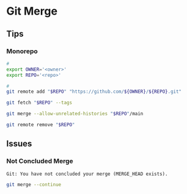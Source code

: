 # Git Merge

## Tips

### Monorepo

```sh
#
export OWNER='<owner>'
export REPO='<repo>'

#
git remote add "$REPO" "https://github.com/${OWNER}/${REPO}.git"

git fetch "$REPO" --tags

git merge --allow-unrelated-histories "$REPO"/main

git remote remove "$REPO"
```

## Issues

### Not Concluded Merge

```log
Git: You have not concluded your merge (MERGE_HEAD exists).
```

```sh
git merge --continue
```
